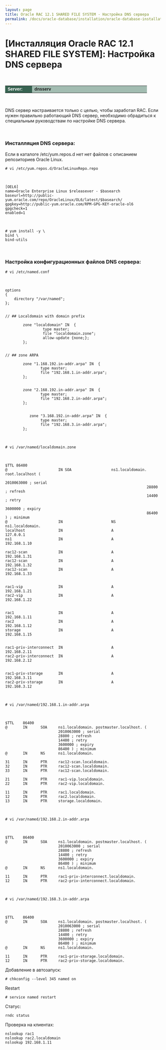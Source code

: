 ```yaml
---
layout: page
title: Oracle RAC 12.1 SHARED FILE SYSTEM - Настройка DNS сервера
permalink: /docs/oracle-database/installation/oracle-database-installation/distributed/rac/linux/6.7/oracle/12.1/nfs/setup-dns-server/
---
```


# [Инсталляция Oracle RAC 12.1 SHARED FILE SYSTEM]: Настройка DNS сервера


<br/>

<table cellpadding="4" cellspacing="2" align="center" border="0" width="100%">

<tr>
<td style="color: rgb(255, 255, 255);" bgcolor="#386351" width="14%"><span style="font-family: Arial,Helvetica,sans-serif; font-size: 14px;"><strong>Server:</strong></span></td>
<td height="20" bgcolor="#a2bcb1" width="60%"><span style="font-family: Arial,Helvetica,sans-serif; font-size: 14px;"><strong>dnsserv</strong></span></td>
</tr>

</table>

<br/>

DNS сервер настраивается только с целью, чтобы заработал RAC. Если нужен правильно работающий DNS сервер, необходимо обрадиться к специальным руководствам по настройке DNS сервера.


<br/>


### Инсталляция DNS сервера:

Если в каталоге /etc/yum.repos.d нет нет файлов с описанием репозиториев Oracle Linux.


	# vi /etc/yum.repos.d/OracleLinuxRepo.repo

<br/>

	[OEL6]
	name=Oracle Enterprise Linux $releasever - $basearch
	baseurl=http://public-yum.oracle.com/repo/OracleLinux/OL6/latest/$basearch/
	gpgkey=http://public-yum.oracle.com/RPM-GPG-KEY-oracle-ol6
	gpgcheck=1
	enabled=1


<br/>

	# yum install -y \
	bind \
	bind-utils


<br/>

### Настройка конфигурационных файлов DNS сервера:

	# vi /etc/named.conf


<br/>

	options
	{
	    directory "/var/named";
	};


	// ## Localdomain with domain prefix

	        zone "localdomain" IN  {
	                 type master;
	                 file "localdomain.zone";
	                 allow-update {none;};
	        };


	// ## zone ARPA

	        zone "1.168.192.in-addr.arpa" IN  {
	                type master;
	                file "192.168.1.in-addr.arpa";
	        };


	        zone "2.168.192.in-addr.arpa" IN  {
	                type master;
	                file "192.168.2.in-addr.arpa";
	        };


	           zone "3.168.192.in-addr.arpa" IN  {
	                type master;
	                file "192.168.3.in-addr.arpa";
	        };


<br/>

	# vi /var/named/localdomain.zone


<br/>

	$TTL 86400
	@                   	IN SOA              	ns1.localdomain. root.localhost (
	                                                            	2010063000 ; serial
	                                                            	28800 ; refresh
	                                                            	14400 ; retry
	                                                            	3600000 ; expiry
	                                                            	86400 ) ; minimum
	@                   	IN                  	NS          	ns1.localdomain.
	localhost           	IN                  	A           	127.0.0.1
	ns1                 	IN                  	A           	192.168.1.10

	rac12-scan             	IN                  	A           	192.168.1.31
	rac12-scan             	IN                  	A           	192.168.1.32
	rac12-scan             	IN                  	A           	192.168.1.33


	rac1-vip            	IN                  	A           	192.168.1.21
	rac2-vip            	IN                  	A           	192.168.1.22


	rac1                	IN                  	A           	192.168.1.11
	rac2                	IN                  	A           	192.168.1.12
	storage             	IN                  	A           	192.168.1.15


	rac1-priv-interconnect  IN                  	A           	192.168.2.11
	rac2-priv-interconnect  IN                  	A           	192.168.2.12


	rac1-priv-storage     	IN                  	A           	192.168.3.11
	rac2-priv-storage      	IN                  	A           	192.168.3.12



<br/>

	# vi /var/named/192.168.1.in-addr.arpa


<br/>


	$TTL   	86400
	@      	IN   	SOA   	ns1.localdomain. postmaster.localhost. (
	                    	2010063000 ; serial
	                    	28800 ; refresh
	                    	14400 ; retry
	                    	3600000 ; expiry
	                    	86400 ) ; minimum
	@      	IN   	NS   	ns1.localdomain.

	31     	IN   	PTR  	rac12-scan.localdomain.
	32     	IN   	PTR  	rac12-scan.localdomain.
	33     	IN   	PTR  	rac12-scan.localdomain.

	21     	IN   	PTR  	rac1-vip.localdomain.
	22     	IN   	PTR  	rac2-vip.localdomain.

	11     	IN   	PTR  	rac1.localdomain.
	12     	IN   	PTR  	rac2.localdomain.
	13     	IN   	PTR  	storage.localdomain.


<br/>

	# vi /var/named/192.168.2.in-addr.arpa

<br/>

	$TTL   	86400
	@      	IN   	SOA   	ns1.localdomain. postmaster.localhost. (
	                    	2010063000 ; serial
	                    	28800 ; refresh
	                    	14400 ; retry
	                    	3600000 ; expiry
	                    	86400 ) ; minimum
	@      	IN   	NS   	ns1.localdomain.

	11     	IN   	PTR  	rac1-priv-interconnect.localdomain.
	12     	IN   	PTR  	rac2-priv-interconnect.localdomain.

<br/>

	# vi /var/named/192.168.3.in-addr.arpa

<br/>


	$TTL   	86400
	@      	IN   	SOA   	ns1.localdomain. postmaster.localhost. (
	                    	2010063000 ; serial
	                    	28800 ; refresh
	                    	14400 ; retry
	                    	3600000 ; expiry
	                    	86400 ) ; minimum
	@      	IN   	NS   	ns1.localdomain.

	11     	IN   	PTR  	rac1-priv-storage.localdomain.
	12     	IN   	PTR  	rac2-priv-storage.localdomain.


Добавление в автозапуск:

	# chkconfig --level 345 named on

Restart

	# service named restart


Статус:

	rndc status


Проверка на клиентах:

	nslookup rac1
	nslookup rac2.localdomain
	nslookup 192.168.1.11
